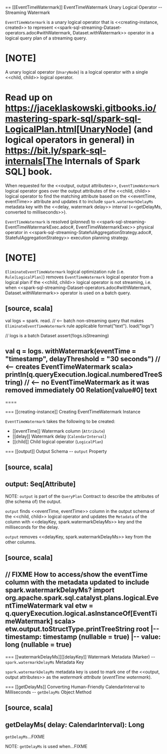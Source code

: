 == [[EventTimeWatermark]] EventTimeWatermark Unary Logical Operator -- Streaming Watermark

`EventTimeWatermark` is a unary logical operator that is <<creating-instance, created>> to represent <<spark-sql-streaming-Dataset-operators.adoc#withWatermark, Dataset.withWatermark>> operator in a logical query plan of a streaming query.

[NOTE]
====
A unary logical operator (`UnaryNode`) is a logical operator with a single <<child, child>> logical operator.

Read up on https://jaceklaskowski.gitbooks.io/mastering-spark-sql/spark-sql-LogicalPlan.html[UnaryNode] (and logical operators in general) in https://bit.ly/spark-sql-internals[The Internals of Spark SQL] book.
====

When requested for the <<output, output attributes>>, `EventTimeWatermark` logical operator goes over the output attributes of the <<child, child>> logical operator to find the matching attribute based on the <<eventTime, eventTime>> attribute and updates it to include `spark.watermarkDelayMs` metadata key with the <<delay, watermark delay>> interval (<<getDelayMs, converted to milliseconds>>).

`EventTimeWatermark` is resolved (_planned_) to <<spark-sql-streaming-EventTimeWatermarkExec.adoc#, EventTimeWatermarkExec>> physical operator in <<spark-sql-streaming-StatefulAggregationStrategy.adoc#, StatefulAggregationStrategy>> execution planning strategy.

[NOTE]
====
`EliminateEventTimeWatermark` logical optimization rule (i.e. `Rule[LogicalPlan]`) removes `EventTimeWatermark` logical operator from a logical plan if the <<child, child>> logical operator is not streaming, i.e. when <<spark-sql-streaming-Dataset-operators.adoc#withWatermark, Dataset.withWatermark>> operator is used on a batch query.

[source, scala]
----
val logs = spark.
  read. // <-- batch non-streaming query that makes `EliminateEventTimeWatermark` rule applicable
  format("text").
  load("logs")

// logs is a batch Dataset
assert(!logs.isStreaming)

val q = logs.
  withWatermark(eventTime = "timestamp", delayThreshold = "30 seconds") // <-- creates EventTimeWatermark
scala> println(q.queryExecution.logical.numberedTreeString) // <-- no EventTimeWatermark as it was removed immediately
00 Relation[value#0] text
----
====

=== [[creating-instance]] Creating EventTimeWatermark Instance

`EventTimeWatermark` takes the following to be created:

* [[eventTime]] Watermark column (`Attribute`)
* [[delay]] Watermark delay (`CalendarInterval`)
* [[child]] Child logical operator (`LogicalPlan`)

=== [[output]] Output Schema -- `output` Property

[source, scala]
----
output: Seq[Attribute]
----

NOTE: `output` is part of the `QueryPlan` Contract to describe the attributes of (the schema of) the output.

`output` finds <<eventTime, eventTime>> column in the output schema of the <<child, child>> logical operator and updates the `Metadata` of the column with <<delayKey, spark.watermarkDelayMs>> key and the milliseconds for the delay.

`output` removes <<delayKey, spark.watermarkDelayMs>> key from the other columns.

[source, scala]
----
// FIXME How to access/show the eventTime column with the metadata updated to include spark.watermarkDelayMs?
import org.apache.spark.sql.catalyst.plans.logical.EventTimeWatermark
val etw = q.queryExecution.logical.asInstanceOf[EventTimeWatermark]
scala> etw.output.toStructType.printTreeString
root
 |-- timestamp: timestamp (nullable = true)
 |-- value: long (nullable = true)
----

=== [[watermarkDelayMs]][[delayKey]] Watermark Metadata (Marker) -- `spark.watermarkDelayMs` Metadata Key

`spark.watermarkDelayMs` metadata key is used to mark one of the <<output, output attributes>> as the *watermark attribute* (_eventTime watermark_).

=== [[getDelayMs]] Converting Human-Friendly CalendarInterval to Milliseconds -- `getDelayMs` Object Method

[source, scala]
----
getDelayMs(
  delay: CalendarInterval): Long
----

`getDelayMs`...FIXME

NOTE: `getDelayMs` is used when...FIXME

